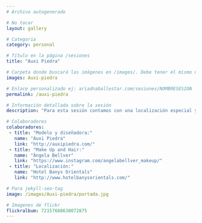 ```yaml
---
# Archivo autogenerado

# No tocar
layout: gallery

# Categoria
category: personal

# Título en la página /sesiones
title: "Auxi Piedra"

# Carpeta donde buscará las imágenes en /images/. Debe tener el mismo nombre y sin espacios
images: Auxi-piedra

# Enlace personalizado ej: ariadnaballestar.com/sesiones/NOMBRESESION
permalink: /auxi-piedra

# Información detallada sobre la sesión
description: "Para esta sesión contamos con una localización especial y preciosa: Un hotel en pleno centro de Barcelona. Se portaron genial con nosotras y nos cuidaron mucho. También contamos con una colección de una maravillosa diseñadora, Auxi y con una maquilladora súper profesional. Estoy encantada de haber podido contar con ellas y espero repetir alguna vez"

# Colaboradores
colaboradores:
 - title: "Modelo y diseñadora:"
   name: "Auxi Piedra"
   link: "http://auxipiedra.com/"
 - title: "Make Up and Hair:"
   name: "Àngela Bellver"
   link: "https://www.instagram.com/angelabellver_makeup/"
 - title: "Localización:"
   name: "Hotel Banys Orientals"
   link: "http://www.hotelbanysorientals.com/"

# Para jekyll-seo-tag
image: /images/Auxi-piedra/portada.jpg

# Imagenes de flickr
flickralbum: 72157688638072875
---
```

